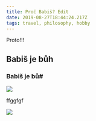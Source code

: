 ```yaml
---
title: Proč Babiš? Edit
date: 2019-08-27T18:44:24.217Z
tags: travel, philosophy, hobby
---
```

Proto!!!

## Babiš je bůh

### Babiš je bů#

![](/assets/profile.jpg)

f﻿fggfgf

![](/assets/lucas-ludwig-dh2ztme9kni-unsplash.jpg)